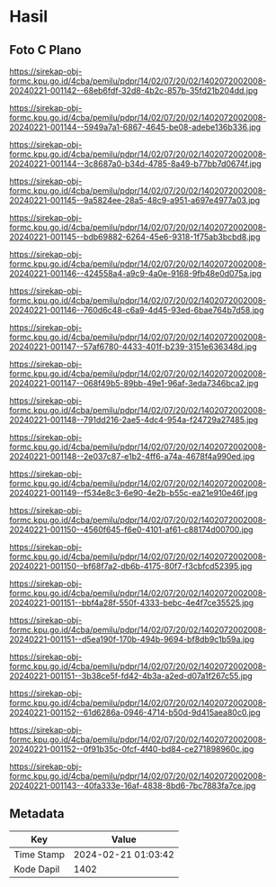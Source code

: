 # Hasil

## Foto C Plano

https://sirekap-obj-formc.kpu.go.id/4cba/pemilu/pdpr/14/02/07/20/02/1402072002008-20240221-001142--68eb6fdf-32d8-4b2c-857b-35fd21b204dd.jpg

https://sirekap-obj-formc.kpu.go.id/4cba/pemilu/pdpr/14/02/07/20/02/1402072002008-20240221-001144--5949a7a1-6867-4645-be08-adebe136b336.jpg

https://sirekap-obj-formc.kpu.go.id/4cba/pemilu/pdpr/14/02/07/20/02/1402072002008-20240221-001144--3c8687a0-b34d-4785-8a49-b77bb7d0674f.jpg

https://sirekap-obj-formc.kpu.go.id/4cba/pemilu/pdpr/14/02/07/20/02/1402072002008-20240221-001145--9a5824ee-28a5-48c9-a951-a697e4977a03.jpg

https://sirekap-obj-formc.kpu.go.id/4cba/pemilu/pdpr/14/02/07/20/02/1402072002008-20240221-001145--bdb69882-6264-45e6-9318-1f75ab3bcbd8.jpg

https://sirekap-obj-formc.kpu.go.id/4cba/pemilu/pdpr/14/02/07/20/02/1402072002008-20240221-001146--424558a4-a9c9-4a0e-9168-9fb48e0d075a.jpg

https://sirekap-obj-formc.kpu.go.id/4cba/pemilu/pdpr/14/02/07/20/02/1402072002008-20240221-001146--760d6c48-c6a9-4d45-93ed-6bae764b7d58.jpg

https://sirekap-obj-formc.kpu.go.id/4cba/pemilu/pdpr/14/02/07/20/02/1402072002008-20240221-001147--57af6780-4433-401f-b239-3151e636348d.jpg

https://sirekap-obj-formc.kpu.go.id/4cba/pemilu/pdpr/14/02/07/20/02/1402072002008-20240221-001147--068f49b5-89bb-49e1-96af-3eda7346bca2.jpg

https://sirekap-obj-formc.kpu.go.id/4cba/pemilu/pdpr/14/02/07/20/02/1402072002008-20240221-001148--791dd216-2ae5-4dc4-954a-f24729a27485.jpg

https://sirekap-obj-formc.kpu.go.id/4cba/pemilu/pdpr/14/02/07/20/02/1402072002008-20240221-001148--2e037c87-e1b2-4ff6-a74a-4678f4a990ed.jpg

https://sirekap-obj-formc.kpu.go.id/4cba/pemilu/pdpr/14/02/07/20/02/1402072002008-20240221-001149--f534e8c3-6e90-4e2b-b55c-ea21e910e46f.jpg

https://sirekap-obj-formc.kpu.go.id/4cba/pemilu/pdpr/14/02/07/20/02/1402072002008-20240221-001150--4560f645-f6e0-4101-af61-c88174d00700.jpg

https://sirekap-obj-formc.kpu.go.id/4cba/pemilu/pdpr/14/02/07/20/02/1402072002008-20240221-001150--bf68f7a2-db6b-4175-80f7-f3cbfcd52395.jpg

https://sirekap-obj-formc.kpu.go.id/4cba/pemilu/pdpr/14/02/07/20/02/1402072002008-20240221-001151--bbf4a28f-550f-4333-bebc-4e4f7ce35525.jpg

https://sirekap-obj-formc.kpu.go.id/4cba/pemilu/pdpr/14/02/07/20/02/1402072002008-20240221-001151--d5ea190f-170b-494b-9694-bf8db9c1b59a.jpg

https://sirekap-obj-formc.kpu.go.id/4cba/pemilu/pdpr/14/02/07/20/02/1402072002008-20240221-001151--3b38ce5f-fd42-4b3a-a2ed-d07a1f267c55.jpg

https://sirekap-obj-formc.kpu.go.id/4cba/pemilu/pdpr/14/02/07/20/02/1402072002008-20240221-001152--61d6286a-0946-4714-b50d-9d415aea80c0.jpg

https://sirekap-obj-formc.kpu.go.id/4cba/pemilu/pdpr/14/02/07/20/02/1402072002008-20240221-001152--0f91b35c-0fcf-4f40-bd84-ce271898960c.jpg

https://sirekap-obj-formc.kpu.go.id/4cba/pemilu/pdpr/14/02/07/20/02/1402072002008-20240221-001143--40fa333e-16af-4838-8bd6-7bc7883fa7ce.jpg


## Metadata

| Key        | Value               |
| ---------- | ------------------- |
| Time Stamp | 2024-02-21 01:03:42 |
| Kode Dapil | 1402                |




